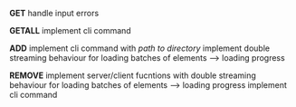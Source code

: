 **GET**
handle input errors

**GETALL**
implement cli command

**ADD**
implement cli command with _path to directory_
implement double streaming behaviour for loading batches of elements --> loading progress

**REMOVE**
implement server/client fucntions with double streaming behaviour for loading batches of elements --> loading progress
implement cli command

